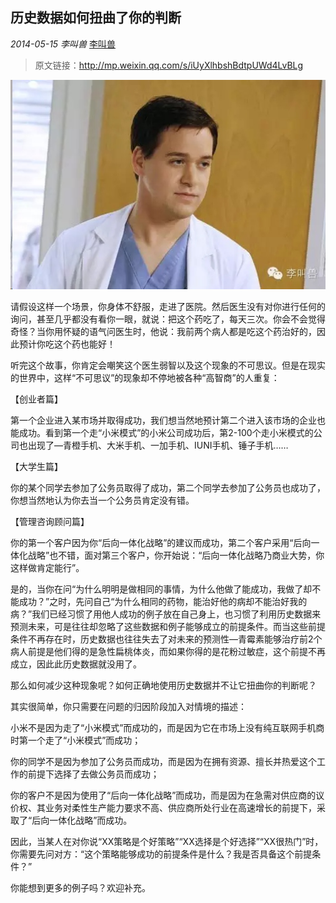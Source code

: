 ## 历史数据如何扭曲了你的判断

*2014-05-15* *李叫兽* [李叫兽](https://mp.weixin.qq.com/s?__biz=MzA5NTMxOTczOA==&mid=200108734&idx=1&sn=b2fda4de3c1ac9ee03c568cb31d20cdb&scene=21&key=f001b101bcd9dcb60b39dfabcc6067ef73c874177ae44223f6713e840efe1f89f8250f03d0807fe23b4f04d01b5c4c2b1743654be6529c480d6df0add475e5f75a6c2df2ec8dee6049cdea85f136aa80&ascene=7&uin=MjQwNzMxODYwNQ%3D%3D&devicetype=Windows+8&version=6203005d&pass_ticket=xOhI1VQDG%2FzwbhWgqYvgjLhswwNIUGjt8DUL4fp00EDxCVadhAwYny0MJ9B2H%2Fmr&winzoom=1.125##)

> 原文链接：http://mp.weixin.qq.com/s/iUyXlhbshBdtpUWd4LvBLg

![](./_image/2017-02-13-18-22-07.jpg)

请假设这样一个场景，你身体不舒服，走进了医院。然后医生没有对你进行任何的询问，甚至几乎都没有看你一眼，就说：把这个药吃了，每天三次。你会不会觉得奇怪？当你用怀疑的语气问医生时，他说：我前两个病人都是吃这个药治好的，因此预计你吃这个药也能好！

听完这个故事，你肯定会嘲笑这个医生弱智以及这个现象的不可思议。但是在现实的世界中，这样“不可思议”的现象却不停地被各种“高智商”的人重复：

【创业者篇】

第一个企业进入某市场并取得成功，我们想当然地预计第二个进入该市场的企业也能成功。看到第一个走“小米模式”的小米公司成功后，第2-100个走小米模式的公司也出现了—青橙手机、大米手机、一加手机、IUNI手机、锤子手机……

【大学生篇】

你的某个同学去参加了公务员取得了成功，第二个同学去参加了公务员也成功了，你想当然地认为你去当一个公务员肯定没有错。

【管理咨询顾问篇】

你的第一个客户因为你“后向一体化战略”的建议而成功，第二个客户采用“后向一体化战略”也不错，面对第三个客户，你开始说：“后向一体化战略乃商业大势，你这样做肯定能行”。

是的，当你在问“为什么明明是做相同的事情，为什么他做了能成功，我做了却不能成功？”之时，先问自己“为什么相同的药物，能治好他的病却不能治好我的病？”我们已经习惯了用他人成功的例子放在自己身上，也习惯了利用历史数据来预测未来，可是往往却忽略了这些数据和例子能够成立的前提条件。而当这些前提条件不再存在时，历史数据也往往失去了对未来的预测性—青霉素能够治疗前2个病人前提是他们得的是急性扁桃体炎，而如果你得的是花粉过敏症，这个前提不再成立，因此此历史数据就没用了。

那么如何减少这种现象呢？如何正确地使用历史数据并不让它扭曲你的判断呢？

其实很简单，你只需要在问题的归因阶段加入对情境的描述：

小米不是因为走了“小米模式”而成功的，而是因为它在市场上没有纯互联网手机商时第一个走了“小米模式”而成功；

你的同学不是因为参加了公务员而成功，而是因为在拥有资源、擅长并热爱这个工作的前提下选择了去做公务员而成功；

你的客户不是因为使用了“后向一体化战略”而成功，而是因为在急需对供应商的议价权、其业务对柔性生产能力要求不高、供应商所处行业在高速增长的前提下，采取了“后向一体化战略”而成功。

因此，当某人在对你说“XX策略是个好策略”“XX选择是个好选择”“XX很热门”时，你需要先问对方：“这个策略能够成功的前提条件是什么？我是否具备这个前提条件？”

你能想到更多的例子吗？欢迎补充。